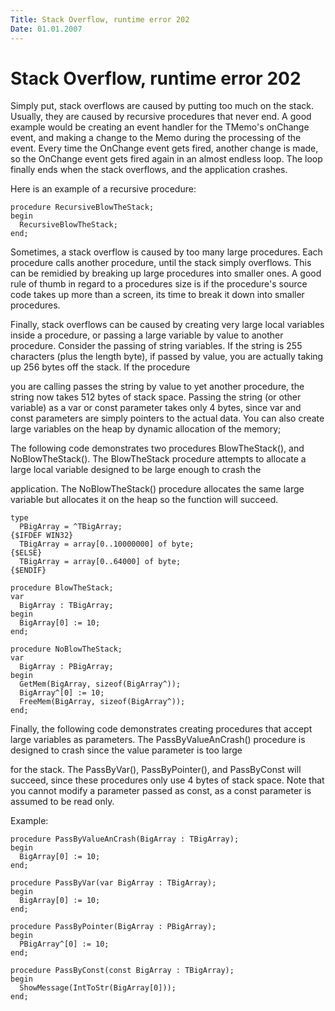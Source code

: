 ```yaml
---
Title: Stack Overflow, runtime error 202
Date: 01.01.2007
---
```



Stack Overflow, runtime error 202
=================================

Simply put, stack overflows are caused by putting too much on the stack.
Usually, they are caused by recursive procedures that never end. A good
example would be creating an event handler for the TMemo\'s onChange
event, and making a change to the Memo during the processing of the
event. Every time the OnChange event gets fired, another change is made,
so the OnChange event gets fired again in an almost endless loop. The
loop finally ends when the stack overflows, and the application crashes.

Here is an example of a recursive procedure:

    procedure RecursiveBlowTheStack;
    begin
      RecursiveBlowTheStack;
    end;

Sometimes, a stack overflow is caused by too many large procedures. Each
procedure calls another procedure, until the stack simply overflows.
This can be remidied by breaking up large procedures into smaller ones.
A good rule of thumb in regard to a procedures size is if the
procedure\'s source code takes up more than a screen, its time to break
it down into smaller procedures.

Finally, stack overflows can be caused by creating very large local
variables inside a procedure, or passing a large variable by value to
another procedure. Consider the passing of string variables. If the
string is 255 characters (plus the length byte), if passed by value, you
are actually taking up 256 bytes off the stack. If the procedure

you are calling passes the string by value to yet another procedure, the
string now takes 512 bytes of stack space. Passing the string (or other
variable) as a var or const parameter takes only 4 bytes, since var and
const parameters are simply pointers to the actual data. You can also
create large variables on the heap by dynamic allocation of the memory;

The following code demonstrates two procedures BlowTheStack(), and
NoBlowTheStack(). The BlowTheStack procedure attempts to allocate a
large local variable designed to be large enough to crash the

application. The NoBlowTheStack() procedure allocates the same large
variable but allocates it on the heap so the function will succeed.

    type
      PBigArray = ^TBigArray;
    {$IFDEF WIN32}
      TBigArray = array[0..10000000] of byte;
    {$ELSE}
      TBigArray = array[0..64000] of byte;
    {$ENDIF}
     
    procedure BlowTheStack;
    var
      BigArray : TBigArray;
    begin
      BigArray[0] := 10;
    end;
     
    procedure NoBlowTheStack;
    var
      BigArray : PBigArray;
    begin
      GetMem(BigArray, sizeof(BigArray^));
      BigArray^[0] := 10;
      FreeMem(BigArray, sizeof(BigArray^));
    end;

Finally, the following code demonstrates creating procedures that accept
large variables as parameters. The PassByValueAnCrash() procedure is
designed to crash since the value parameter is too large

for the stack. The PassByVar(), PassByPointer(), and PassByConst will
succeed, since these procedures only use 4 bytes of stack space. Note
that you cannot modify a parameter passed as const, as a const parameter
is assumed to be read only.

Example:

    procedure PassByValueAnCrash(BigArray : TBigArray);
    begin
      BigArray[0] := 10;
    end;
     
    procedure PassByVar(var BigArray : TBigArray);
    begin
      BigArray[0] := 10;
    end;
     
    procedure PassByPointer(BigArray : PBigArray);
    begin
      PBigArray^[0] := 10;
    end;
     
    procedure PassByConst(const BigArray : TBigArray);
    begin
      ShowMessage(IntToStr(BigArray[0]));
    end;
